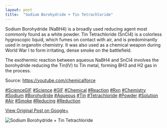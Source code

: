 ```yaml
---
layout: post
title:  "Sodium Borohydride + Tin Tetrachloride"
---
```


Sodium Borohydride (NaBH4) is a broadly used reducing agent most commonly
found as a white powder. Tin Tetrachloride (SnCl4) is a colorless hygroscopic
liquid, which fumes on contact with air, and is predominantly used in
organotin chemistry. It was also used as a chemical weapon during World War I
to form irritating, dense smoke on the battlefield.  
  
The exothermic reaction between aqueous NaBH4 and SnCl4 involves the
borohydride reducing the Tin(IV) to Tin metal, forming BH3 and H2 gas in the
process.  
  
Source: <https://youtube.com/chemicalforce>  
  
[#ScienceGIF](https://plus.google.com/s/%23ScienceGIF/posts)
[#Science](https://plus.google.com/s/%23Science/posts)
[#GIF](https://plus.google.com/s/%23GIF/posts)
[#Chemical](https://plus.google.com/s/%23Chemical/posts)
[#Reaction](https://plus.google.com/s/%23Reaction/posts)
[#Rxn](https://plus.google.com/s/%23Rxn/posts)
[#Chemistry](https://plus.google.com/s/%23Chemistry/posts)
[#Sodium](https://plus.google.com/s/%23Sodium/posts)
[#Borohydride](https://plus.google.com/s/%23Borohydride/posts)
[#Aqueous](https://plus.google.com/s/%23Aqueous/posts)
[#Tin](https://plus.google.com/s/%23Tin/posts)
[#Tetrachloride](https://plus.google.com/s/%23Tetrachloride/posts)
[#Powder](https://plus.google.com/s/%23Powder/posts)
[#Solution](https://plus.google.com/s/%23Solution/posts)
[#Air](https://plus.google.com/s/%23Air/posts)
[#Smoke](https://plus.google.com/s/%23Smoke/posts)
[#Reducing](https://plus.google.com/s/%23Reducing/posts)
[#Reduction](https://plus.google.com/s/%23Reduction/posts)

[View Original Post on Google+](https://plus.google.com/+ColinSullender/posts/ZmYyHWhWbzt)

![Sodium Borohydride + Tin Tetrachloride](/assets/img/2018-03-17-Sodium-Borohydride--Tin-Tetrachloride.gif)
